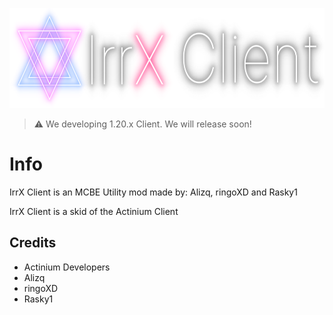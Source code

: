 <p align="center">
	<img width="640" height="160" src="assets/images/banner.png">
</p>

> ⚠️ We developing 1.20.x Client. We will release soon!

# Info
IrrX Client is an MCBE Utility mod made by: Alizq, ringoXD and Rasky1

IrrX Client is a skid of the Actinium Client


## Credits

* Actinium Developers
* Alizq
* ringoXD
* Rasky1

